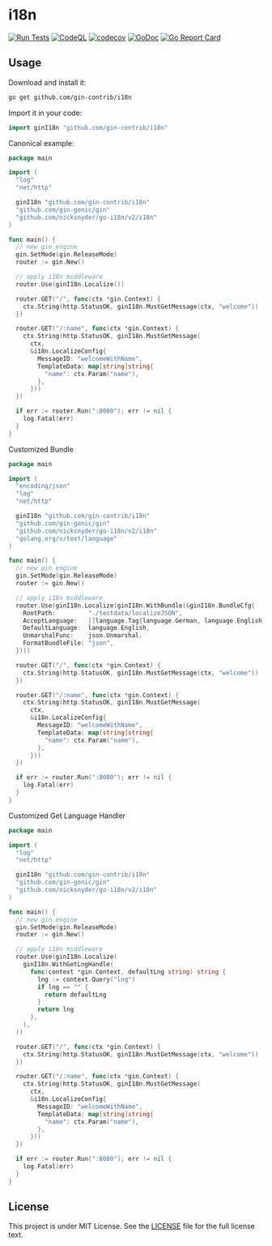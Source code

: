 # i18n

[![Run Tests](https://github.com/gin-contrib/i18n/actions/workflows/go.yml/badge.svg)](https://github.com/gin-contrib/i18n/actions/workflows/go.yml)
[![CodeQL](https://github.com/gin-contrib/i18n/actions/workflows/codeql-analysis.yml/badge.svg)](https://github.com/gin-contrib/i18n/actions/workflows/codeql-analysis.yml)
[![codecov](https://codecov.io/gh/gin-contrib/i18n/branch/master/graph/badge.svg?token=QNMN3KM28Y)](https://codecov.io/gh/gin-contrib/i18n)
[![GoDoc](https://godoc.org/github.com/gin-contrib/i18n?status.svg)](https://godoc.org/github.com/gin-contrib/i18n)
[![Go Report Card](https://goreportcard.com/badge/github.com/gin-contrib/i18n)](https://goreportcard.com/report/github.com/gin-contrib/i18n)

## Usage

Download and install it:

```sh
go get github.com/gin-contrib/i18n
```

Import it in your code:

```go
import ginI18n "github.com/gin-contrib/i18n"
```

Canonical example:

```go
package main

import (
  "log"
  "net/http"

  ginI18n "github.com/gin-contrib/i18n"
  "github.com/gin-gonic/gin"
  "github.com/nicksnyder/go-i18n/v2/i18n"
)

func main() {
  // new gin engine
  gin.SetMode(gin.ReleaseMode)
  router := gin.New()

  // apply i18n middleware
  router.Use(ginI18n.Localize())

  router.GET("/", func(ctx *gin.Context) {
    ctx.String(http.StatusOK, ginI18n.MustGetMessage(ctx, "welcome"))
  })

  router.GET("/:name", func(ctx *gin.Context) {
    ctx.String(http.StatusOK, ginI18n.MustGetMessage(
      ctx,
      &i18n.LocalizeConfig{
        MessageID: "welcomeWithName",
        TemplateData: map[string]string{
          "name": ctx.Param("name"),
        },
      }))
  })

  if err := router.Run(":8080"); err != nil {
    log.Fatal(err)
  }
}
```

Customized Bundle

```go
package main

import (
  "encoding/json"
  "log"
  "net/http"

  ginI18n "github.com/gin-contrib/i18n"
  "github.com/gin-gonic/gin"
  "github.com/nicksnyder/go-i18n/v2/i18n"
  "golang.org/x/text/language"
)

func main() {
  // new gin engine
  gin.SetMode(gin.ReleaseMode)
  router := gin.New()

  // apply i18n middleware
  router.Use(ginI18n.Localize(ginI18n.WithBundle(&ginI18n.BundleCfg{
    RootPath:         "./testdata/localizeJSON",
    AcceptLanguage:   []language.Tag{language.German, language.English},
    DefaultLanguage:  language.English,
    UnmarshalFunc:    json.Unmarshal,
    FormatBundleFile: "json",
  })))

  router.GET("/", func(ctx *gin.Context) {
    ctx.String(http.StatusOK, ginI18n.MustGetMessage(ctx, "welcome"))
  })

  router.GET("/:name", func(ctx *gin.Context) {
    ctx.String(http.StatusOK, ginI18n.MustGetMessage(
      ctx,
      &i18n.LocalizeConfig{
        MessageID: "welcomeWithName",
        TemplateData: map[string]string{
          "name": ctx.Param("name"),
        },
      }))
  })

  if err := router.Run(":8080"); err != nil {
    log.Fatal(err)
  }
}
```

Customized Get Language Handler

```go
package main

import (
  "log"
  "net/http"

  ginI18n "github.com/gin-contrib/i18n"
  "github.com/gin-gonic/gin"
  "github.com/nicksnyder/go-i18n/v2/i18n"
)

func main() {
  // new gin engine
  gin.SetMode(gin.ReleaseMode)
  router := gin.New()

  // apply i18n middleware
  router.Use(ginI18n.Localize(
    ginI18n.WithGetLngHandle(
      func(context *gin.Context, defaultLng string) string {
        lng := context.Query("lng")
        if lng == "" {
          return defaultLng
        }
        return lng
      },
    ),
  ))

  router.GET("/", func(ctx *gin.Context) {
    ctx.String(http.StatusOK, ginI18n.MustGetMessage(ctx, "welcome"))
  })

  router.GET("/:name", func(ctx *gin.Context) {
    ctx.String(http.StatusOK, ginI18n.MustGetMessage(
      ctx,
      &i18n.LocalizeConfig{
        MessageID: "welcomeWithName",
        TemplateData: map[string]string{
          "name": ctx.Param("name"),
        },
      }))
  })

  if err := router.Run(":8080"); err != nil {
    log.Fatal(err)
  }
}
```

## License

This project is under MIT License. See the [LICENSE](LICENSE) file for the full license text.
